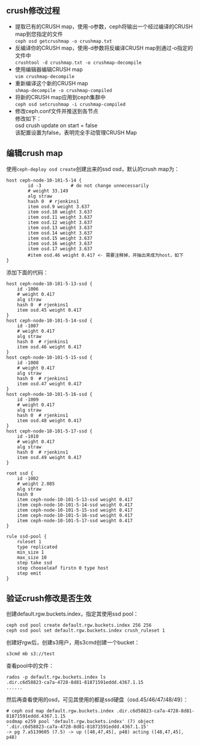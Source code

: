 ## crush修改过程
- 提取已有的CRUSH map，使用-o参数，ceph将输出一个经过编译的CRUSH map到您指定的文件  
`ceph osd getcrushmap -o crushmap.txt`
- 反编译你的CRUSH map，使用-d参数将反编译CRUSH map到通过-o指定的文件中  
`crushtool -d crushmap.txt -o crushmap-decompile`
- 使用编辑器编辑CRUSH map  
`vim crushmap-decompile`
- 重新编译这个新的CRUSH map  
`shmap-decompile -o crushmap-compiled`
- 将新的CRUSH map应用到ceph集群中  
`ceph osd setcrushmap -i crushmap-compiled`
- 修改ceph.conf文件并推送到各节点  
修改如下：  
osd crush update on start = false  
该配置设置为false，表明完全手动管理CRUSH Map  
## 编辑crush map
使用`ceph-deploy osd create`创建出来的ssd osd，默认的crush map为：
```
host ceph-node-10-101-5-14 {
        id -3           # do not change unnecessarily
        # weight 33.149
        alg straw
        hash 0  # rjenkins1
        item osd.9 weight 3.637
        item osd.10 weight 3.637
        item osd.11 weight 3.637
        item osd.12 weight 3.637
        item osd.13 weight 3.637
        item osd.14 weight 3.637
        item osd.15 weight 3.637
        item osd.16 weight 3.637
        item osd.17 weight 3.637
        #item osd.46 weight 0.417 <- 需要注释掉，并抽出来成为host，如下
}
```
添加下面的代码：  
```
host ceph-node-10-101-5-13-ssd {
	id -1006
	# weight 0.417
	alg straw
	hash 0	# rjenkins1
	item osd.45 weight 0.417
}
host ceph-node-10-101-5-14-ssd {
	id -1007
	# weight 0.417
	alg straw
	hash 0	# rjenkins1
	item osd.46 weight 0.417
}
host ceph-node-10-101-5-15-ssd {
	id -1008
	# weight 0.417
	alg straw
	hash 0	# rjenkins1
	item osd.47 weight 0.417
}
host ceph-node-10-101-5-16-ssd {
	id -1009
	# weight 0.417
	alg straw
	hash 0	# rjenkins1
	item osd.48 weight 0.417
}
host ceph-node-10-101-5-17-ssd {
	id -1010
	# weight 0.417
	alg straw
	hash 0	# rjenkins1
	item osd.49 weight 0.417
}

root ssd {
	id -1002
	# weight 2.085
	alg straw
	hash 0
	item ceph-node-10-101-5-13-ssd weight 0.417
	item ceph-node-10-101-5-14-ssd weight 0.417
	item ceph-node-10-101-5-15-ssd weight 0.417
	item ceph-node-10-101-5-16-ssd weight 0.417
	item ceph-node-10-101-5-17-ssd weight 0.417
}

rule ssd-pool {
	ruleset 1
	type replicated
	min_size 1
	max_size 10
	step take ssd
	step chooseleaf firstn 0 type host
	step emit
}
```
## 验证crush修改是否生效
创建default.rgw.buckets.index，指定其使用ssd pool：
```
ceph osd pool create default.rgw.buckets.index 256 256
ceph osd pool set default.rgw.buckets.index crush_ruleset 1
```
创建好rgw后，创建s3用户，用s3cmd创建一个bucket：
```
s3cmd mb s3://test
```
查看pool中的文件：
```
rados -p default.rgw.buckets.index ls
.dir.c6d58823-ca7a-4728-8d81-81871591eddd.4367.1.15
......
```
然后再查看使用的osd，可见其使用的都是ssd硬盘（osd.45/46/47/48/49）：  
```
# ceph osd map default.rgw.buckets.index .dir.c6d58823-ca7a-4728-8d81-81871591eddd.4367.1.15  
osdmap e259 pool 'default.rgw.buckets.index' (7) object   
'.dir.c6d58823-ca7a-4728-8d81-81871591eddd.4367.1.15'   
-> pg 7.a5139605 (7.5) -> up ([48,47,45], p48) acting ([48,47,45], p48)
```
